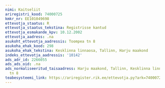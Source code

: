 ```yaml
---
nimi: Kaitseliit
ariregistri_kood: 74000725
kmkr_nr: EE101049698
ettevotja_staatus: R
ettevotja_staatus_tekstina: Registrisse kantud
ettevotja_esmakande_kpv: 10.12.2002
ettevotja_aadress: .na
asukoht_ettevotja_aadressis: Toompea tn 8
asukoha_ehak_kood: 298
asukoha_ehak_tekstina: Kesklinna linnaosa, Tallinn, Harju maakond
indeks_ettevotja_aadressis: '10142'
ads_adr_id: 2266055
ads_ads_oid: .na
ads_normaliseeritud_taisaadress: Harju maakond, Tallinn, Kesklinna linnaosa, Toompea
  tn 8
teabesysteemi_link: https://ariregister.rik.ee/ettevotja.py?ark=74000725&ref=rekvisiidid
---
```

